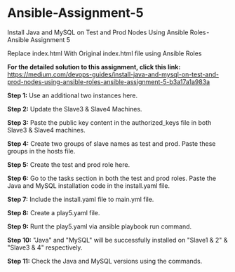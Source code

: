 # Ansible-Assignment-5
Install Java and MySQL on Test and Prod Nodes Using Ansible Roles - Ansible Assignment 5

Replace index.html With Original index.html file using Ansible Roles

**For the detailed solution to this assignment, click this link:**  https://medium.com/devops-guides/install-java-and-mysql-on-test-and-prod-nodes-using-ansible-roles-ansible-assignment-5-b3a17a1a983a

**Step 1:** Use an additional two instances here.

**Step 2:** Update the Slave3 & Slave4 Machines.

**Step 3:** Paste the public key content in the authorized_keys file in both Slave3 & Slave4 machines.

**Step 4:** Create two groups of slave names as test and prod. Paste these groups in the hosts file.

**Step 5:** Create the test and prod role here.

**Step 6:** Go to the tasks section in both the test and prod roles. Paste the Java and MySQL installation code in the install.yaml file.

**Step 7:** Include the install.yaml file to main.yml file.

**Step 8:** Create a play5.yaml file.

**Step 9:** Runt the play5.yaml via ansible playbook run command.

**Step 10:** "Java" and "MySQL" will be successfully installed on "Slave1 & 2" & "Slave3 & 4" respectively.

**Step 11:** Check the Java and MySQL versions using the commands.
